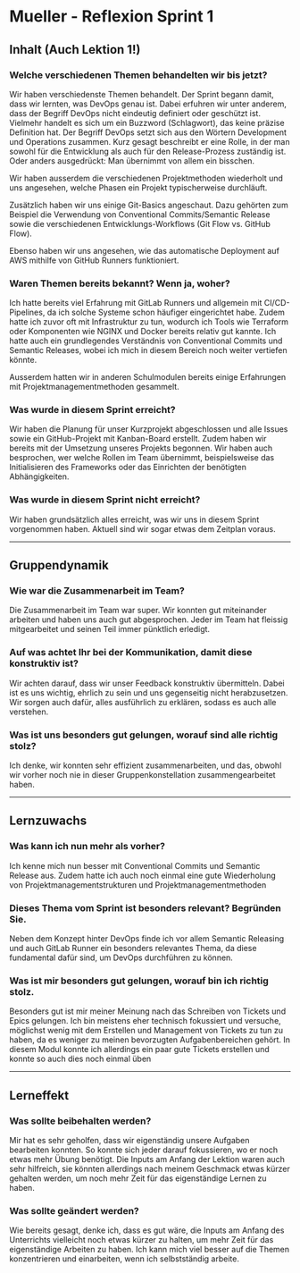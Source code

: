 # Mueller - Reflexion Sprint 1


## Inhalt (Auch Lektion 1!)

### Welche verschiedenen Themen behandelten wir bis jetzt?

Wir haben verschiedenste Themen behandelt. Der Sprint begann damit, dass wir lernten, was DevOps genau ist. Dabei erfuhren wir unter anderem, dass der Begriff DevOps nicht eindeutig definiert oder geschützt ist. Vielmehr handelt es sich um ein Buzzword (Schlagwort), das keine präzise Definition hat. Der Begriff DevOps setzt sich aus den Wörtern Development und Operations zusammen. Kurz gesagt beschreibt er eine Rolle, in der man sowohl für die Entwicklung als auch für den Release-Prozess zuständig ist. Oder anders ausgedrückt: Man übernimmt von allem ein bisschen.

Wir haben ausserdem die verschiedenen Projektmethoden wiederholt und uns angesehen, welche Phasen ein Projekt typischerweise durchläuft.

Zusätzlich haben wir uns einige Git-Basics angeschaut. Dazu gehörten zum Beispiel die Verwendung von Conventional Commits/Semantic Release sowie die verschiedenen Entwicklungs-Workflows (Git Flow vs. GitHub Flow).

Ebenso haben wir uns angesehen, wie das automatische Deployment auf AWS mithilfe von GitHub Runners funktioniert.

### Waren Themen bereits bekannt? Wenn ja, woher?


Ich hatte bereits viel Erfahrung mit GitLab Runners und allgemein mit CI/CD-Pipelines, da ich solche Systeme schon häufiger eingerichtet habe. Zudem hatte ich zuvor oft mit Infrastruktur zu tun, wodurch ich Tools wie Terraform oder Komponenten wie NGINX und Docker bereits relativ gut kannte. Ich hatte auch ein grundlegendes Verständnis von Conventional Commits und Semantic Releases, wobei ich mich in diesem Bereich noch weiter vertiefen könnte.

Ausserdem hatten wir in anderen Schulmodulen bereits einige Erfahrungen mit Projektmanagementmethoden gesammelt.


### Was wurde in diesem Sprint erreicht?

Wir haben die Planung für unser Kurzprojekt abgeschlossen und alle Issues sowie ein GitHub-Projekt mit Kanban-Board erstellt. Zudem haben wir bereits mit der Umsetzung unseres Projekts begonnen. Wir haben auch besprochen, wer welche Rollen im Team übernimmt, beispielsweise das Initialisieren des Frameworks oder das Einrichten der benötigten Abhängigkeiten.


### Was wurde in diesem Sprint nicht erreicht?

Wir haben grundsätzlich alles erreicht, was wir uns in diesem Sprint vorgenommen haben. Aktuell sind wir sogar etwas dem Zeitplan voraus.

---

## Gruppendynamik

### Wie war die Zusammenarbeit im Team?

Die Zusammenarbeit im Team war super. Wir konnten gut miteinander arbeiten und haben uns auch gut abgesprochen. Jeder im Team hat fleissig mitgearbeitet und seinen Teil immer pünktlich erledigt.

### Auf was achtet Ihr bei der Kommunikation, damit diese konstruktiv ist?

Wir achten darauf, dass wir unser Feedback konstruktiv übermitteln. Dabei ist es uns wichtig, ehrlich zu sein und uns gegenseitig nicht herabzusetzen. Wir sorgen auch dafür, alles ausführlich zu erklären, sodass es auch alle verstehen.


### Was ist uns besonders gut gelungen, worauf sind alle richtig stolz?

Ich denke, wir konnten sehr effizient zusammenarbeiten, und das, obwohl wir vorher noch nie in dieser Gruppenkonstellation zusammengearbeitet haben.

---

## Lernzuwachs


### Was kann ich nun mehr als vorher?

Ich kenne mich nun besser mit Conventional Commits und Semantic Release aus. Zudem hatte ich auch noch einmal eine gute Wiederholung von Projektmanagementstrukturen und Projektmanagementmethoden


### Dieses Thema vom Sprint ist besonders relevant? Begründen Sie.

Neben dem Konzept hinter DevOps finde ich vor allem Semantic Releasing und auch GitLab Runner ein besonders relevantes Thema, da diese fundamental dafür sind, um DevOps durchführen zu können.


### Was ist mir besonders gut gelungen, worauf bin ich richtig stolz.

Besonders gut ist mir meiner Meinung nach das Schreiben von Tickets und Epics gelungen. Ich bin meistens eher technisch fokussiert und versuche, möglichst wenig mit dem Erstellen und Management von Tickets zu tun zu haben, da es weniger zu meinen bevorzugten Aufgabenbereichen gehört. In diesem Modul konnte ich allerdings ein paar gute Tickets erstellen und konnte so auch dies noch einmal üben

---

## Lerneffekt


### Was sollte beibehalten werden?

Mir hat es sehr geholfen, dass wir eigenständig unsere Aufgaben bearbeiten konnten. So konnte sich jeder darauf fokussieren, wo er noch etwas mehr Übung benötigt. Die Inputs am Anfang der Lektion waren auch sehr hilfreich, sie könnten allerdings nach meinem Geschmack etwas kürzer gehalten werden, um noch mehr Zeit für das eigenständige Lernen zu haben.


### Was sollte geändert werden?

Wie bereits gesagt, denke ich, dass es gut wäre, die Inputs am Anfang des Unterrichts vielleicht noch etwas kürzer zu halten, um mehr Zeit für das eigenständige Arbeiten zu haben. Ich kann mich viel besser auf die Themen konzentrieren und einarbeiten, wenn ich selbstständig arbeite.
